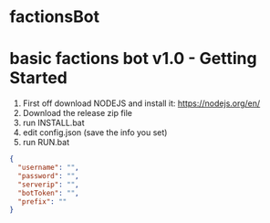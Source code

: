 # factionsBot

# basic factions bot v1.0 - Getting Started

1. First off download NODEJS and install it: https://nodejs.org/en/
2. Download the release zip file
3. run INSTALL.bat
4. edit config.json (save the info you set)
5. run RUN.bat

```json
{
  "username": "",
  "password": "",
  "serverip": "",
  "botToken": "",
  "prefix": ""
}
```
